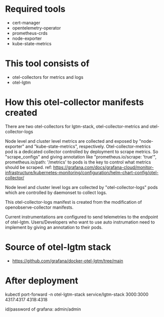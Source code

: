 # Required tools
- cert-manager
- opentelemetry-operator
- prometheus-crds
- node-exporter
- kube-state-metrics

# This tool consists of
- otel-collectors for metrics and logs
- otel-lgtm

# How this otel-collector manifests created
There are two otel-collectors for lgtm-stack, otel-collector-metrics and otel-collector-logs


Node level and cluster level metrics are collected and exposed by "node-exporter" 
and "kube-state-metrics", respectively. Otel-collector-metrics pod is a dedicated collector 
controlled by deployment to scrape metrics. So "scrape_configs" and 
giving annotation like "prometheus.io/scrape: 'true'", prometheus.io/path: '/metrics'  to pods
is the key to control what metrics should be scraped.
ref: https://grafana.com/docs/grafana-cloud/monitor-infrastructure/kubernetes-monitoring/configuration/helm-chart-config/otel-collector/

Node level and cluster level logs are collected by "otel-collector-logs" pods which are 
controlled by daemonset to collect logs.

This otel-collector-logs manifest is created from the modification of openobserve-collector manifests. 

Current instrumentations are configured to send telemetries to the endpoint of otel-lgtm. 
Users/Developers who want to use auto instrumation need to implement by giving an annotation to their pods.

# Source of otel-lgtm stack
- https://github.com/grafana/docker-otel-lgtm/tree/main

# After deployment
kubectl port-forward -n otel-lgtm-stack service/lgtm-stack 3000:3000 4317:4317 4318:4318

id/password of grafana: admin/admin
